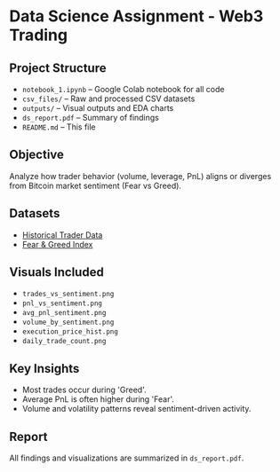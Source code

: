 
# Data Science Assignment - Web3 Trading

## Project Structure

- `notebook_1.ipynb` – Google Colab notebook for all code
- `csv_files/` – Raw and processed CSV datasets
- `outputs/` – Visual outputs and EDA charts
- `ds_report.pdf` – Summary of findings
- `README.md` – This file

## Objective

Analyze how trader behavior (volume, leverage, PnL) aligns or diverges from Bitcoin market sentiment (Fear vs Greed).

## Datasets

- [Historical Trader Data](https://drive.google.com/file/d/1IAfLZwu6rJzyWKgBToqwSmmVYU6VbjVs/view?usp=sharing)
- [Fear & Greed Index](https://drive.google.com/file/d/1PgQC0tO8XN-wqkNyghWc_-mnrYv_nhSf/view?usp=sharing)

## Visuals Included

- `trades_vs_sentiment.png`
- `pnl_vs_sentiment.png`
- `avg_pnl_sentiment.png`
- `volume_by_sentiment.png`
- `execution_price_hist.png`
- `daily_trade_count.png`

## Key Insights

- Most trades occur during 'Greed'.
- Average PnL is often higher during 'Fear'.
- Volume and volatility patterns reveal sentiment-driven activity.

## Report

All findings and visualizations are summarized in `ds_report.pdf`.
